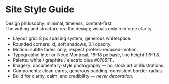 # Site Style Guide
Design philosophy: minimal, timeless, content-first.  
The writing and structure *are* the design; visuals only reinforce clarity.

- Layout grid: 8 px spacing system, generous whitespace.  
- Rounded corners: xl, soft shadows, 0.1 opacity.  
- Motion: subtle fades only; respect prefers-reduced-motion.  
- Typography: Inter or Neue Montreal, 16–18 px base, line height 1.6–1.8.  
- Palette: white / graphite / electric blue #0785FF.  
- Imagery: documentary-style photography — no stock art or illustrations.  
- Components: clean cards, generous padding, consistent border-radius.  
- Build for clarity, calm, and credibility — *never decoration*.

